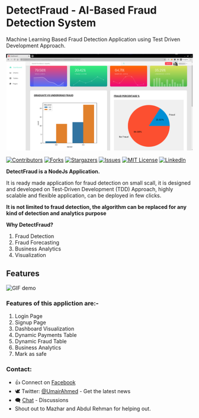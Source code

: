 # DetectFraud - AI-Based Fraud Detection System
Machine Learning Based Fraud Detection Application using Test Driven Development Approach.

<p align="center">
    <img alt="DetectFraud logo" title="DetectFraud Logo" src="DetectFraudLogo.png">
</p>

[![Contributors][contributors-shield]][contributors-url]
[![Forks][forks-shield]][forks-url]
[![Stargazers][stars-shield]][stars-url]
[![Issues][issues-shield]][issues-url]
[![MIT License][license-shield]][license-url]
[![LinkedIn][linkedin-shield]][linkedin-url]


**DetectFraud is a NodeJs Application.**

It is ready made application for fraud detection on small scall, it is designed and developed on Test-Driven Development (TDD) Approach, highly scalable and flexible application, can be deployed in few clicks.

**It is not limited to fraud detection, the algorithm can be replaced for any kind of detection and analytics purpose**

**Why DetectFraud?**

1. Fraud Detection
2. Fraud Forecasting
3. Business Analytics
4. Visualization

## Features

![GIF demo](https://github.com/u-ahmedofficial/DetectFraud/blob/master/DetectFraud.gif)

### Features of this appliction are:-

1. Login Page
2. Signup Page
3. Dashboard Visualization
4. Dynamic Payments Table
5. Dynamic Fraud Table
6. Business Analytics
7. Mark as safe

### Contact:

- 👍 Connect on [Facebook](https://www.facebook.com/u.ahmedofficial)
- 🕊 Twitter: [@UmairAhmed](https://twitter.com/u_ahmedofficial) - Get the latest news
- 🗨 [Chat](https://linkedin.com/in/umairahmedofficial) - Discussions
- Shout out to Mazhar and Abdul Rehman for helping out.



[contributors-shield]: https://img.shields.io/github/contributors/u-ahmedofficial/DetectFraud.svg?style=flat-square
[contributors-url]: https://github.com/u-ahmedofficial/DetectFraud/graphs/contributors
[forks-shield]: https://img.shields.io/github/forks/u-ahmedofficial/DetectFraud.svg?style=flat-square
[forks-url]: https://github.com/u-ahmedofficial/DetectFraud/network/members
[stars-shield]: https://img.shields.io/github/stars/u-ahmedofficial/DetectFraud.svg?style=flat-square
[stars-url]: https://github.com/u-ahmedofficial/DetectFraud/stargazers
[issues-shield]: https://img.shields.io/github/issues/u-ahmedofficial/DetectFraud.svg?style=flat-square
[issues-url]: https://github.com/u-ahmedofficial/DetectFraud/issues
[license-shield]: https://img.shields.io/github/license/u-ahmedofficial/DetectFraud.svg?style=flat-square
[license-url]: https://github.com/u-ahmedofficial/DetectFraud/blob/master/LICENSE.txt
[linkedin-shield]: https://img.shields.io/badge/-LinkedIn-black.svg?style=flat-square&logo=linkedin&colorB=555
[linkedin-url]: https://www.linkedin.com/in/umairahmedofficial/

